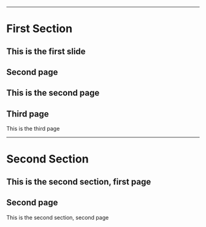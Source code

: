 ***
# First Section
This is the first slide
---
## Second page
This is the second page
---
## Third page
This is the third page
***
# Second Section
This is the second section, first page
---
## Second page
This is the second section, second page